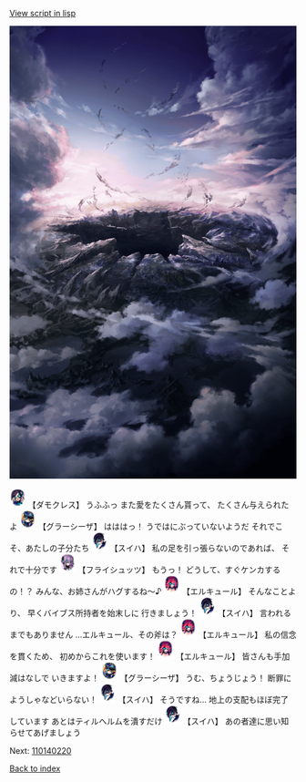 [View script in lisp](../scripts/110140213.txt)

![101_hole.png](../images/backgrounds/101_hole.png)

<img src="../images/units/3103519.png" alt="3103519.png" height="34"/>
【ダモクレス】
うふふっ
また愛をたくさん貰って、
たくさん与えられたよ

<img src="../images/units/3302619.png" alt="3302619.png" height="34"/>
【グラーシーザ】
はははっ！
うではにぶっていないようだ
それでこそ、あたしの子分たち

<img src="../images/units/3401719.png" alt="3401719.png" height="34"/>
【スイハ】
私の足を引っ張らないのであれば、
それで十分です

<img src="../images/units/3502719.png" alt="3502719.png" height="34"/>
【フライシュッツ】
もうっ！
どうして、すぐケンカするの！？
みんな、お姉さんがハグするね～♪

<img src="../images/units/3202519.png" alt="3202519.png" height="34"/>
【エルキュール】
そんなことより、
早くバイブス所持者を始末しに
行きましょう！

<img src="../images/units/3401719.png" alt="3401719.png" height="34"/>
【スイハ】
言われるまでもありません
…エルキュール、その斧は？

<img src="../images/units/3202519.png" alt="3202519.png" height="34"/>
【エルキュール】
私の信念を貫くため、
初めからこれを使います！

<img src="../images/units/3202519.png" alt="3202519.png" height="34"/>
【エルキュール】
皆さんも手加減はなしで
いきますよ！

<img src="../images/units/3302619.png" alt="3302619.png" height="34"/>
【グラーシーザ】
うむ、ちょうじょう！
断罪にようしゃなどいらない！

<img src="../images/units/3401719.png" alt="3401719.png" height="34"/>
【スイハ】
そうですね…
地上の支配もほぼ完了しています
あとはティルヘルムを潰すだけ

<img src="../images/units/3401719.png" alt="3401719.png" height="34"/>
【スイハ】
あの者達に思い知らせてあげましょう

Next: [110140220](110140220.md)

[Back to index](index.md)
